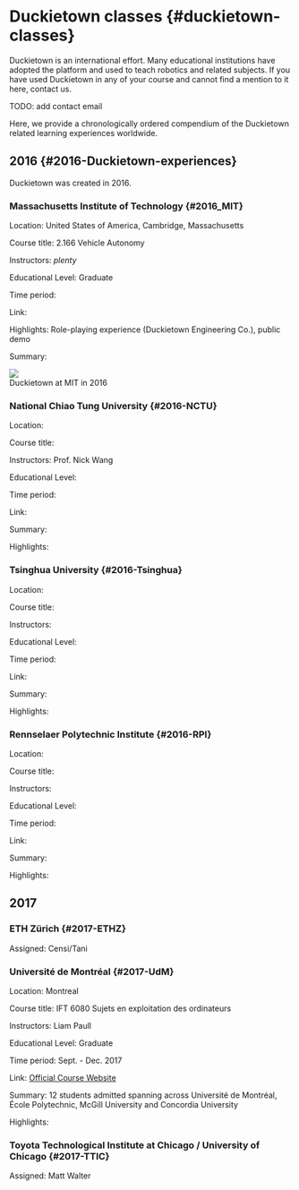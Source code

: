 # Duckietown classes {#duckietown-classes}

Duckietown is an international effort. Many educational institutions have adopted the platform and used to teach robotics and related subjects. If you have used Duckietown in any of your course and cannot find a mention to it here, contact us.

TODO: add contact email

Here, we provide a chronologically ordered compendium of the Duckietown related learning experiences worldwide.

## 2016 {#2016-Duckietown-experiences}

Duckietown was created in 2016.

### Massachusetts Institute of Technology {#2016_MIT}

Location: United States of America, Cambridge, Massachusetts

Course title: 2.166 Vehicle Autonomy

Instructors: _plenty_

Educational Level: Graduate

Time period:

Link:

Highlights: Role-playing experience (Duckietown Engineering Co.), public demo

Summary:

<div figure-id="fig:2016_MIT">
   <img src="placeholder.png" class='group-photo'/>
   <figcaption>Duckietown at MIT in 2016</figcaption>
</div>


### National Chiao Tung University {#2016-NCTU}

Location:

Course title:

Instructors: Prof. Nick Wang

Educational Level:

Time period:

Link:

Summary:

Highlights:


### Tsinghua University {#2016-Tsinghua}

Location:

Course title:

Instructors:

Educational Level:

Time period:

Link:

Summary:

Highlights:


### Rennselaer Polytechnic Institute {#2016-RPI}

Location:

Course title:

Instructors:

Educational Level:

Time period:

Link:

Summary:

Highlights:


## 2017

### ETH Zürich {#2017-ETHZ}

Assigned: Censi/Tani

### Université de Montréal {#2017-UdM}

Location: Montreal

Course title:  IFT 6080 Sujets en exploitation des ordinateurs

Instructors: Liam Paull

Educational Level: Graduate

Time period: Sept. - Dec. 2017

Link: [Official Course Website](http://duckietown.org/classes/2017/17-Montreal/)

Summary: 12 students admitted spanning across Université de Montréal, École Polytechnic, McGill University and Concordia University

Highlights:


### Toyota Technological Institute at Chicago / University of Chicago {#2017-TTIC}

Assigned: Matt Walter
